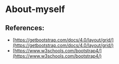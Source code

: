 # About-myself
## References:
* [https://getbootstrap.com/docs/4.0/layout/grid/](https://getbootstrap.com/docs/4.0/layout/grid/)
* [https://www.w3schools.com/bootstrap4/](https://www.w3schools.com/bootstrap4/)

